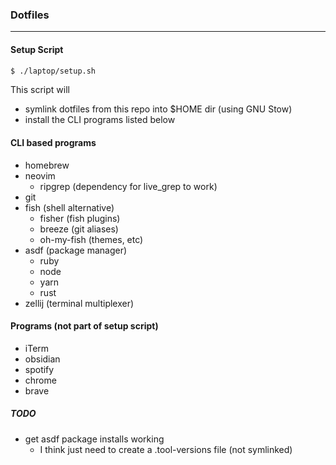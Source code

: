 ### Dotfiles
___

#### Setup Script
```bash
$ ./laptop/setup.sh
```

This script will
- symlink dotfiles from this repo into $HOME dir (using GNU Stow)
- install the CLI programs listed below

#### CLI based programs

- homebrew
- neovim
  - ripgrep (dependency for live_grep to work)
- git
- fish (shell alternative)
  - fisher (fish plugins)
  - breeze (git aliases)
  - oh-my-fish (themes, etc)
- asdf (package manager)
  - ruby
  - node
  - yarn
  - rust
- zellij (terminal multiplexer)

#### Programs (not part of setup script)
- iTerm
- obsidian
- spotify
- chrome
- brave

##### TODO
- get asdf package installs working
  - I think just need to create a .tool-versions file (not symlinked)
